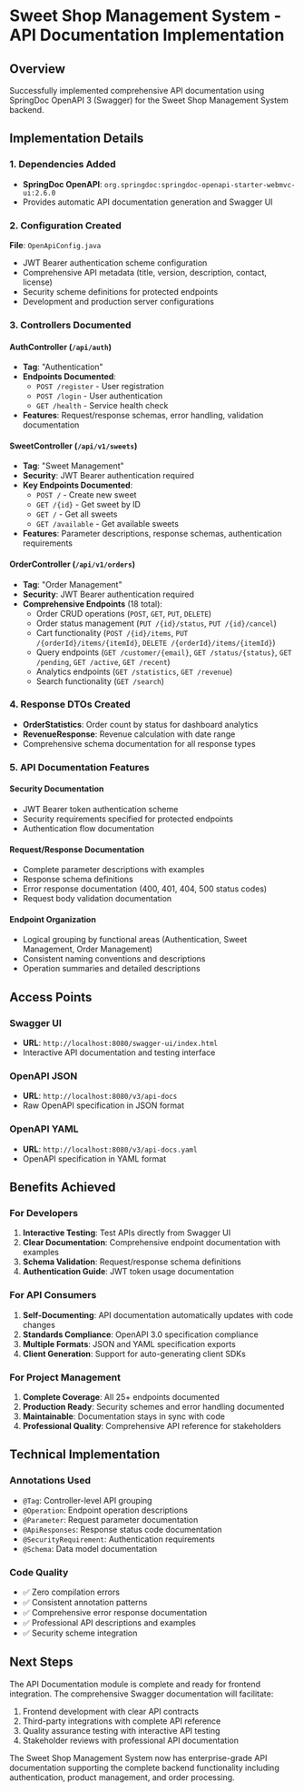 # Sweet Shop Management System - API Documentation Implementation

## Overview
Successfully implemented comprehensive API documentation using SpringDoc OpenAPI 3 (Swagger) for the Sweet Shop Management System backend.

## Implementation Details

### 1. Dependencies Added
- **SpringDoc OpenAPI**: `org.springdoc:springdoc-openapi-starter-webmvc-ui:2.6.0`
- Provides automatic API documentation generation and Swagger UI

### 2. Configuration Created
**File**: `OpenApiConfig.java`
- JWT Bearer authentication scheme configuration
- Comprehensive API metadata (title, version, description, contact, license)
- Security scheme definitions for protected endpoints
- Development and production server configurations

### 3. Controllers Documented

#### AuthController (`/api/auth`)
- **Tag**: "Authentication"
- **Endpoints Documented**:
  - `POST /register` - User registration
  - `POST /login` - User authentication
  - `GET /health` - Service health check
- **Features**: Request/response schemas, error handling, validation documentation

#### SweetController (`/api/v1/sweets`)
- **Tag**: "Sweet Management" 
- **Security**: JWT Bearer authentication required
- **Key Endpoints Documented**:
  - `POST /` - Create new sweet
  - `GET /{id}` - Get sweet by ID
  - `GET /` - Get all sweets
  - `GET /available` - Get available sweets
- **Features**: Parameter descriptions, response schemas, authentication requirements

#### OrderController (`/api/v1/orders`)
- **Tag**: "Order Management"
- **Security**: JWT Bearer authentication required
- **Comprehensive Endpoints** (18 total):
  - Order CRUD operations (`POST`, `GET`, `PUT`, `DELETE`)
  - Order status management (`PUT /{id}/status`, `PUT /{id}/cancel`)
  - Cart functionality (`POST /{id}/items`, `PUT /{orderId}/items/{itemId}`, `DELETE /{orderId}/items/{itemId}`)
  - Query endpoints (`GET /customer/{email}`, `GET /status/{status}`, `GET /pending`, `GET /active`, `GET /recent`)
  - Analytics endpoints (`GET /statistics`, `GET /revenue`)
  - Search functionality (`GET /search`)

### 4. Response DTOs Created
- **OrderStatistics**: Order count by status for dashboard analytics
- **RevenueResponse**: Revenue calculation with date range
- Comprehensive schema documentation for all response types

### 5. API Documentation Features

#### Security Documentation
- JWT Bearer token authentication scheme
- Security requirements specified for protected endpoints
- Authentication flow documentation

#### Request/Response Documentation
- Complete parameter descriptions with examples
- Response schema definitions
- Error response documentation (400, 401, 404, 500 status codes)
- Request body validation documentation

#### Endpoint Organization
- Logical grouping by functional areas (Authentication, Sweet Management, Order Management)
- Consistent naming conventions and descriptions
- Operation summaries and detailed descriptions

## Access Points

### Swagger UI
- **URL**: `http://localhost:8080/swagger-ui/index.html`
- Interactive API documentation and testing interface

### OpenAPI JSON
- **URL**: `http://localhost:8080/v3/api-docs`
- Raw OpenAPI specification in JSON format

### OpenAPI YAML
- **URL**: `http://localhost:8080/v3/api-docs.yaml`
- OpenAPI specification in YAML format

## Benefits Achieved

### For Developers
1. **Interactive Testing**: Test APIs directly from Swagger UI
2. **Clear Documentation**: Comprehensive endpoint documentation with examples
3. **Schema Validation**: Request/response schema definitions
4. **Authentication Guide**: JWT token usage documentation

### For API Consumers
1. **Self-Documenting**: API documentation automatically updates with code changes
2. **Standards Compliance**: OpenAPI 3.0 specification compliance
3. **Multiple Formats**: JSON and YAML specification exports
4. **Client Generation**: Support for auto-generating client SDKs

### For Project Management
1. **Complete Coverage**: All 25+ endpoints documented
2. **Production Ready**: Security schemes and error handling documented
3. **Maintainable**: Documentation stays in sync with code
4. **Professional Quality**: Comprehensive API reference for stakeholders

## Technical Implementation

### Annotations Used
- `@Tag`: Controller-level API grouping
- `@Operation`: Endpoint operation descriptions
- `@Parameter`: Request parameter documentation
- `@ApiResponses`: Response status code documentation
- `@SecurityRequirement`: Authentication requirements
- `@Schema`: Data model documentation

### Code Quality
- ✅ Zero compilation errors
- ✅ Consistent annotation patterns
- ✅ Comprehensive error response documentation
- ✅ Professional API descriptions and examples
- ✅ Security scheme integration

## Next Steps
The API Documentation module is complete and ready for frontend integration. The comprehensive Swagger documentation will facilitate:
1. Frontend development with clear API contracts
2. Third-party integrations with complete API reference
3. Quality assurance testing with interactive API testing
4. Stakeholder reviews with professional API documentation

The Sweet Shop Management System now has enterprise-grade API documentation supporting the complete backend functionality including authentication, product management, and order processing.